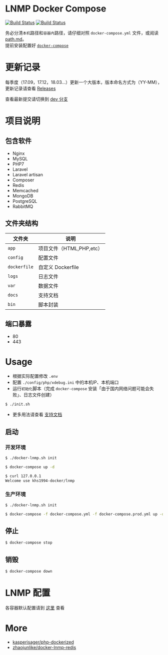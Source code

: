 # LNMP Docker Compose

[![Build Status](https://travis-ci.org/khs1994-docker/lnmp.svg?branch=master)](https://travis-ci.org/khs1994-docker/lnmp)
[![Build Status](https://travis-ci.org/khs1994-docker/lnmp.svg?branch=dev)](https://travis-ci.org/khs1994-docker/lnmp)

务必分清`本机`路径和`容器内`路径，请仔细对照 `docker-compose.yml` 文件，或阅读 [path.md](docs/path.md)。  
提前安装配置好 [`docker-compose`](https://www.khs1994.com/docker/compose.html)

# 更新记录

每季度（17.09，17.12，18.03...）更新一个大版本，版本命名方式为（YY-MM），更新记录请查看 [Releases](https://github.com/khs1994-docker/lnmp/releases)


查看最新提交请切换到 [dev 分支](https://github.com/khs1994-docker/lnmp/tree/dev)

# 项目说明

## 包含软件

* Nginx
* MySQL
* PHP7
* Laravel
* Laravel artisan
* Composer
* Redis
* Memcached
* MongoDB
* PostgreSQL
* RabbitMQ

## 文件夹结构

|文件夹|说明|
|--|--|
|`app`         |项目文件（HTML,PHP,etc）|
|`config`      |配置文件|               
|`dockerfile`  |自定义 Dockerfile|
|`logs`        |日志文件|
|`var`         |数据文件|
|`docs`        |支持文档|
|`bin`         |脚本封装|

## 端口暴露

* 80
* 443

# Usage

* 根据实际配置修改 `.env`
* 配置 `./config/php/xdebug.ini` 中的本机IP、本机端口
* 运行`初始化`脚本（完成 `docker-compose` 安装「由于国内网络问题可能会失败」、日志文件创建）

```bash
$ ./init.sh
```

* 更多用法请查看 [支持文档](https://github.com/khs1994-docker/lnmp/tree/master/docs)

## 启动

### 开发环境

```bash
$ ./docker-lnmp.sh init

$ docker-compose up -d

$ curl 127.0.0.1
Welcome use khs1994-docker/lnmp
```

### 生产环境

```bash
$ ./docker-lnmp.sh init

$ docker-compose -f docker-compose.yml -f docker-compose.prod.yml up -d
```

## 停止

```bash
$ docker-compose stop
```

## 销毁

```bash
$ docker-compose down
```

# LNMP 配置

各容器默认配置请到 [这里](https://github.com/khs1994-docker/lnmp-default-config) 查看

# More

* [kasperisager/php-dockerized](https://github.com/kasperisager/php-dockerized)
* [zhaojunlike/docker-lnmp-redis](https://github.com/zhaojunlike/docker-lnmp-redis)
